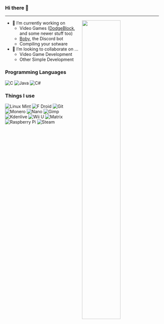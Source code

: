 ### Hi there 👋
---
<!--
**othello777/othello777** is a ✨ _special_ ✨ repository because its `README.md` (this file) appears on your GitHub profile.

Here are some ideas to get you started:
- 🌱 I’m currently learning ...
- 👯 I’m looking to collaborate on ...
- 🤔 I’m looking for help with ...
- 💬 Ask me about ...
- 📫 How to reach me: ...
- 😄 Pronouns: ...
- ⚡ Fun fact: ...
-->
<a href="https://github.com/othello777"><img align="right" width="50%" src="https://github-readme-stats.vercel.app/api?username=othello777" /></a>

- 🔭 I’m currently working on
  - Video Games ([DodgeBlock](https://dodgeblock.cf), and some newer stuff too)
  - [Boby](https://github.com/Skill-Issue-Inc/boby), the Discord bot
  - Compiling your sotware
- 👯 I’m looking to collaborate on ...
  - Video Game Development
  - Other Simple Development
### Programming Languages
![C](https://img.shields.io/badge/c-%2300599C.svg?style=for-the-badge&logo=c&logoColor=white)
![Java](https://img.shields.io/badge/java-%23ED8B00.svg?style=for-the-badge&logo=java&logoColor=white)
![C#](https://img.shields.io/badge/c%23-%23239120.svg?style=for-the-badge&logo=c-sharp&logoColor=white)  
<!--**in..** ![Eclipse](https://img.shields.io/badge/Eclipse-FE7A16.svg?style=for-the-badge&logo=Eclipse&logoColor=white)
![MonoDevelop](https://img.shields.io/badge/Visual%20Studio-5C2D91.svg?style=for-the-badge&logo=visual-studio&logoColor=white)
-->
### Things I use
![Linux Mint](https://img.shields.io/badge/Linux%20Mint-87CF3E?style=for-the-badge&logo=Linux%20Mint&logoColor=white)
![F Droid](https://img.shields.io/badge/F_Droid-1976D2?style=for-the-badge&logo=f-droid&logoColor=white)
![Git](https://img.shields.io/badge/git-%23F05033.svg?style=for-the-badge&logo=git&logoColor=white)
![Monero](https://img.shields.io/badge/monero-FF6600?style=for-the-badge&logo=monero&logoColor=white)
![Nano](https://img.shields.io/badge/nano-4A90E2?style=for-the-badge&logo=nano&logoColor=white)
![Gimp](https://img.shields.io/badge/Gimp-657D8B?style=for-the-badge&logo=gimp&logoColor=FFFFFF)
![Kdenlive](https://img.shields.io/static/v1?style=for-the-badge&message=Kdenlive&color=527EB2&logo=Kdenlive&logoColor=FFFFFF&label=)
![Wii U](https://img.shields.io/badge/Wii%20U-8B8B8B?style=for-the-badge&logo=wiiu&logoColor=white)
![Matrix](https://img.shields.io/badge/Element-0DBD8B?style=for-the-badge&logo=element&logoColor=white)
![Raspberry Pi](https://img.shields.io/badge/-RaspberryPi-C51A4A?style=for-the-badge&logo=Raspberry-Pi)
![Steam](https://img.shields.io/badge/steam-%23000000.svg?style=for-the-badge&logo=steam&logoColor=white)

<!--

 [![GitHub Streak](https://github-readme-streak-stats.herokuapp.com?user=othello777)](https://git.io/streak-stats)
-->
